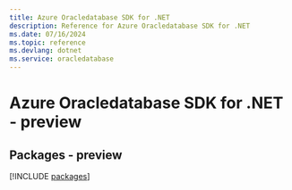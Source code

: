 ```yaml
---
title: Azure Oracledatabase SDK for .NET
description: Reference for Azure Oracledatabase SDK for .NET
ms.date: 07/16/2024
ms.topic: reference
ms.devlang: dotnet
ms.service: oracledatabase
---
```

# Azure Oracledatabase SDK for .NET - preview
## Packages - preview
[!INCLUDE [packages](oracledatabase-index.md)]